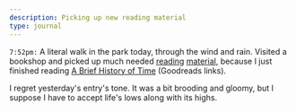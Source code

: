 ```yaml
---
description: Picking up new reading material
type: journal
---
```


`7:52pm:` A literal walk in the park today, through the wind and rain. Visited a bookshop and picked up much needed [reading](https://www.goodreads.com/book/show/34466958-bullshit-jobs) [material](https://www.goodreads.com/book/show/3188964-the-doors-of-perception), because I just finished reading [A Brief History of Time](https://www.goodreads.com/book/show/3869.A_Brief_History_of_Time) (Goodreads links).

I regret yesterday's entry's tone. It was a bit brooding and gloomy, but I suppose I have to accept life's lows along with its highs.
